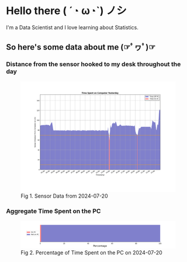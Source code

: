 
# Hello there ( ´◔ ω◔`) ノシ

I'm a Data Scientist and I love learning about Statistics.

## So here's some data about me (☞ﾟヮﾟ)☞


### Distance from the sensor hooked to my desk throughout the day
<figure>
  <picture>
    <source media="(prefers-color-scheme: dark)" srcset="Pi/readme/graphs/lineplot/dark-plot-2024-07-20.png">
    <source media="(prefers-color-scheme: light)" srcset="Pi/readme/graphs/lineplot/light-plot-2024-07-20.png">
    <img alt="Shows a black logo in light color mode and a white one in dark color mode." src="Pi/readme/graphs/lineplot/light-plot-2024-07-20.png">
  </picture>
  <figcaption>Fig 1. Sensor Data from 2024-07-20</figcaption>
</figure>



### Aggregate Time Spent on the PC
<figure>
  <picture>
    <source media="(prefers-color-scheme: dark)" srcset="Pi/readme/graphs/barplot/dark-plot-2024-07-20.png">
    <source media="(prefers-color-scheme: light)" srcset="Pi/readme/graphs/barplot/light-plot-2024-07-20.png">
    <img alt="Shows a black logo in light color mode and a white one in dark color mode." src="Pi/readme/graphs/barplot/light-plot-2024-07-20.png">
  </picture>
  <figcaption>Fig 2. Percentage of Time Spent on the PC on 2024-07-20</figcaption>
</figure>
